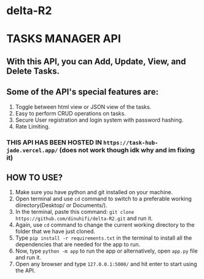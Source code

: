 # delta-R2

# TASKS MANAGER API

## With this API, you can Add, Update, View, and Delete Tasks.
## Some of the API's special features are:
1. Toggle between html view or JSON view of the tasks.
2. Easy to perform CRUD operations on tasks.
3. Secure User registration and login system with password hashing.
4. Rate Limiting.

### THIS API HAS BEEN HOSTED IN `https://task-hub-jade.vercel.app/` (does not work though idk why and im fixing it)

## HOW TO USE?

1. Make sure you have python and git installed on your machine.
2. Open terminal and use `cd` command to switch to a preferable working diirectory(Desktop/ or Documents/).
3. In the terminal, paste this command: `git clone https://github.com/dinuhifi/delta-R2.git` and run it.
4. Again, use `cd` command to change the current working directory to the folder that we have just cloned.
5. Type `pip install -r requirements.txt` in the terminal to install all the dependencies that are needed for the app to run.
6. Now, type `python -m app` to run the app or alternatively, open `app.py` file and run it.
7. Open any browser and type `127.0.0.1:5000/` and hit enter to start using the API.
